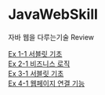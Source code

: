 # JavaWebSkill
자바 웹을 다루는기술 Review


[Ex 1-1 서블릿 기초](https://github.com/Lee-ChangHee/JavaWebSkill/tree/master/webShop/src/main/java/sec01/ex01)   
[Ex 2-1 비즈니스 로직](https://github.com/Lee-ChangHee/JavaWebSkill/tree/master/webShop/src/main/java/sec02/ex01)   
[Ex 3-1 서블릿 기초](https://github.com/Lee-ChangHee/JavaWebSkill/tree/master/webShop/src/main/java/sec03/ex01)     
[Ex 4-1 웹페이지 연결 기능](https://github.com/Lee-ChangHee/JavaWebSkill/tree/master/webShop/src/main/java/sec04/ex01)